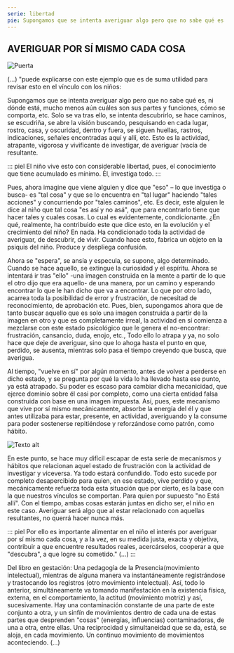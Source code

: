 ```yaml
---
serie: libertad
pie: Supongamos que se intenta averiguar algo pero que no sabe qué es
---
```


## AVERIGUAR POR SÍ MISMO CADA COSA

![Puerta](/foto/IMG_20181102_110356.webp)

(…) "puede explicarse con este ejemplo que es de suma utilidad para revisar esto en el vínculo con los niños:

Supongamos que se intenta averiguar algo pero que no sabe qué es, ni dónde está, mucho menos aún cuáles son sus partes y funciones, cómo se comporta, etc. Solo se va tras ello, se intenta descubrirlo, se hace caminos, se escudriña, se abre la visión buscando, pesquisando en cada lugar, rostro, casa, y oscuridad, dentro y fuera, se siguen huellas, rastros, indicaciones, señales encontradas aquí y allí, etc. Esto es la actividad, atrapante, vigorosa y vivificante de investigar, de averiguar (vacía de resultante.

::: piel
El niño vive esto con considerable libertad, pues, el conocimiento que tiene acumulado es mínimo. Él, investiga todo.
:::

Pues, ahora imagine que viene alguien y dice que "eso" – lo que investiga o busca- es "tal cosa" y que se lo encuentra en "tal lugar" haciendo "tales acciones" y concurriendo por "tales caminos", etc. Es decir, este alguien le dice al niño que tal cosa "es así y no asá", que para encontrarlo tiene que hacer tales y cuales cosas. Lo cual es evidentemente, condicionante. ¿En qué, realmente, ha contribuido este que dice esto, en la evolución y el crecimiento del niño? En nada. Ha condicionado toda la actividad de averiguar, de descubrir, de vivir. Cuando hace esto, fabrica un objeto en la psiquis del niño. Produce y despliega confusión.

Ahora se "espera", se ansía y especula, se supone, algo determinado. Cuando se hace aquello, se extingue la curiosidad y el espíritu. Ahora se intentará ir tras "ello" -una imagen construida en la mente a partir de lo que el otro dijo que era aquello- de una manera, por un camino y esperando encontrar lo que le han dicho que va a encontrar. Lo que por otro lado, acarrea toda la posibilidad de error y frustración, de necesitad de reconocimiento, de aprobación etc.
Pues, bien, supongamos ahora que de tanto buscar aquello que es solo una imagen construida a partir de la imagen en otro y que es completamente irreal, la actividad en sí comienza a mezclarse con este estado psicológico que le genera el no-encontrar: frustración, cansancio, duda, enojo, etc., Todo ello lo atrapa y ya, no solo hace que deje de averiguar, sino que lo ahoga hasta el punto en que, perdido, se ausenta, mientras solo pasa el tiempo creyendo que busca, que averigua.

Al tiempo, "vuelve en sí" por algún momento, antes de volver a perderse en dicho estado, y se pregunta por qué la vida lo ha llevado hasta ese punto, ya está atrapado. Su poder es escaso para cambiar dicha mecanicidad, que ejerce dominio sobre él casi por completo, como una cierta entidad falsa construida con base en una imagen impuesta. Así, pues, este mecanismo que vive por sí mismo mecánicamente, absorbe la energía del él y que antes utilizaba para estar, presente, en actividad, averiguando y la consume para poder sostenerse repitiéndose y reforzándose como patrón, como hábito.


![Texto alt](/img/IMG_4467.JPG)


En este punto, se hace muy difícil escapar de esta serie de mecanismos y hábitos que relacionan aquel estado de frustración con la actividad de investigar y viceversa. Ya todo estará confundido. Todo esto sucede por completo desapercibido para quien, en ese estado, vive perdido y que, mecánicamente refuerza toda esta situación que por cierto, es la base con la que nuestros vínculos se comportan. Para quien por supuesto "no Está allí". Con el tiempo, ambas cosas estarán juntas en dicho ser, el niño en este caso. Averiguar será algo que al estar relacionado con aquellas resultantes, no querrá hacer nunca más.

::: piel
Por ello es importante alimentar en el niño el interés por averiguar por sí mismo cada cosa, y a la vez, en su medida justa, exacta y objetiva, contribuir a que encuentre resultados reales, acercárselos, cooperar a que "descubra", a que logre su cometido." (…)
:::

Del libro en gestación: Una pedagogía de la Presencia(movimiento intelectual), mientras de alguna manera va instantáneamente registrándose y trastocando los registros (otro movimiento intelectual). Así, todo lo anterior, simultáneamente va tomando manifestación en la existencia física, externa, en el comportamiento, la actitud (movimiento motriz) y así, sucesivamente. Hay una contaminación constante de una parte de este conjunto a otra, y un sinfín de movimientos dentro de cada una de estas partes que desprenden "cosas" (energías, influencias) contaminadoras, de una a otra, entre ellas.
Una reciprocidad y simultaneidad que se da, está, se aloja, en cada movimiento.
Un continuo movimiento de movimientos aconteciendo. (...)
